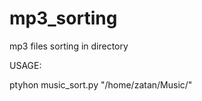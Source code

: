 mp3_sorting
===========

mp3 files sorting in directory

USAGE:

ptyhon music_sort.py "/home/zatan/Music/"